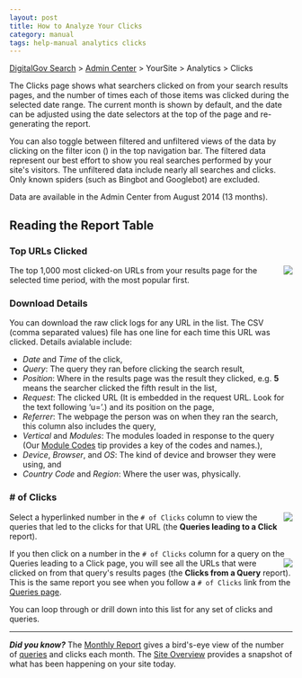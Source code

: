 ```yaml
---
layout: post
title: How to Analyze Your Clicks
category: manual
tags: help-manual analytics clicks
---
```


[DigitalGov Search](/index.html) > [Admin Center](https://search.usa.gov/sites/) > YourSite > Analytics > Clicks

The Clicks page shows what searchers clicked on from your search results pages, and the number of times each of those items was clicked during the selected date range. The current month is shown by default, and the date can be adjusted using the date selectors at the top of the page and re-generating the report.

You can also toggle between filtered and unfiltered views of the data by clicking on the filter icon (<i class="icon-filter"></i>) in the top navigation bar. The filtered data represent our best effort to show you real searches performed by your site's visitors. The unfiltered data include nearly all searches and clicks. Only known spiders (such as Bingbot and Googlebot) are excluded.

Data are available in the Admin Center from August 2014 (13 months).

## Reading the Report Table

### Top URLs Clicked

<a href="https://d3qcdigd1fhos0.cloudfront.net/blog/img/Analytics_Clicks_800.png" target="_blank" alt="Top clicks from results pages"><img style="float: right;" src="https://d3qcdigd1fhos0.cloudfront.net/blog/img/Analytics_Clicks_175.png"></a>The top 1,000 most clicked-on URLs from your results page for the selected time period, with the most popular first. 

### Download Details

You can download the raw click logs for any URL in the list. The CSV (comma separated values) file has one line for each time this URL was clicked. Details avialable include:

* *Date* and *Time* of the click,
* *Query*: The query they ran before clicking the search result,
* *Position*: Where in the results page was the result they clicked, e.g. **5** means the searcher clicked the fifth result in the list,
* *Request*: The clicked URL (It is embedded in the request URL. Look for the text following ‘u=’.) and its position on the page, 
* *Referrer*: The webpage the person was on when they ran the search, this column also includes the query, 
* *Vertical* and *Modules*: The modules loaded in response to the query (Our [Module Codes](/manual/module-codes.html) tip provides a key of the codes and names.),
* *Device*, *Browser*, and *OS*: The kind of device and browser they were using, and
* *Country Code* and *Region*: Where the user was, physically.
 
### # of Clicks

<a href="https://d3qcdigd1fhos0.cloudfront.net/blog/img/ClicksQueries_800.png" target="_blank" alt="Report of Queries that people ran before clicking on a particular page"><img style="float: right;" src="https://d3qcdigd1fhos0.cloudfront.net/blog/img/ClicksQueries_175.png"></a>Select a hyperlinked number in the `# of Clicks` column to view the queries that led to the clicks for that URL (the **Queries leading to a Click** report).

If you then click on a number in the `# of Clicks` column for a query on the Queries leading to a Click page, you will see all the URLs <a href="https://d3qcdigd1fhos0.cloudfront.net/blog/img/ClicksfromQuery_800.png" target="_blank" alt="Report of pages people clicked on after searching for a given term"><img style="float: right;" src="https://d3qcdigd1fhos0.cloudfront.net/blog/img/ClicksfromQuery_175.png"></a>that were clicked on from that query's results pages (the **Clicks from a Query** report). This is the same report you see when you follow a `# of Clicks` link from the [Queries page](/manual/queries.html).

You can loop through or drill down into this list for any set of clicks and queries.

---

***Did you know?*** The [Monthly Report](/manual/monthly-reports.html) gives a bird's-eye view of the number of [queries](/manual/queries.html) and clicks each month. The [Site Overview](/manual/site-overview.html) provides a snapshot of what has been happening on your site today.